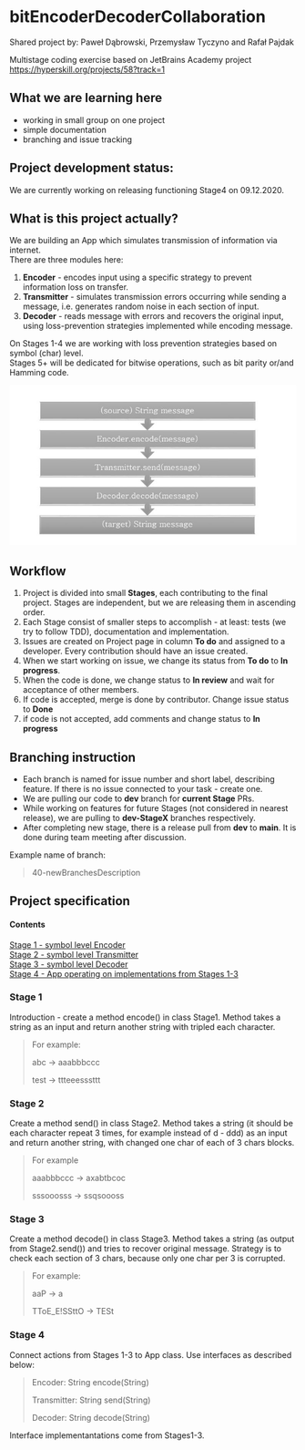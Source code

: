 # bitEncoderDecoderCollaboration 
Shared project by: Paweł Dąbrowski, Przemysław Tyczyno and Rafał Pajdak

Multistage coding exercise based on JetBrains Academy project https://hyperskill.org/projects/58?track=1

## What we are learning here
<ul>
<li>working in small group on one project</li>
<li>simple documentation</li>
<li>branching and issue tracking</li>
</ul>

## Project development status:
We are currently working on releasing functioning Stage4 on 09.12.2020.

## What is this project actually?
We are building an App which simulates transmission of information via internet.</br> 
There are three modules here:
<ol>
<li><strong>Encoder</strong> - encodes input using a specific strategy to prevent information loss on transfer.</li>
<li><strong>Transmitter</strong> - simulates transmission errors occurring while sending a message, i.e. generates random noise in each section of input.</li>
<li><strong>Decoder</strong> - reads message with errors and recovers the original input, using loss-prevention strategies implemented while encoding message.</li></ol>
<p>On Stages 1-4 we are working with loss prevention strategies based on symbol (char) level.<br/>Stages 5+ will be dedicated for bitwise operations, such as bit parity or/and Hamming code.</p>

 ![App schema](images/bitEncoderSchemat.jpg)

## Workflow
<ol>
<li>Project is divided into small <strong>Stages</strong>, each contributing to the final project. Stages are independent, but we are releasing them in ascending order.</li>
<li>Each Stage consist of smaller steps to accomplish - at least: tests (we try to follow TDD), documentation and implementation.</li>
<li>Issues are created on Project page in column <strong>To do</strong> and assigned to a developer. Every contribution should have an issue created.</li>
<li>When we start working on issue, we change its status from <strong>To do</strong> to <strong>In progress</strong>.</li>
<li>When the code is done, we change status to <strong>In review</strong> and wait for acceptance of other members.</li>
<li>If code is accepted, merge is done by contributor. Change issue status to <strong>Done</strong></li>
<li>if code is not accepted, add comments and change status to <strong>In progress</strong></li>
</ol>

## Branching instruction
<ul><li>Each branch is named for issue number and short label, describing feature. If there is no issue connected to your task - create one.</li>
<li>We are pulling our code to <strong>dev</strong> branch for <strong>current Stage</strong> PRs.</li>
<li>While working on features for future Stages (not considered in nearest release), we are pulling to <strong>dev-StageX</strong> branches respectively.</li>
<li>After completing new stage, there is a release pull from <strong>dev</strong> to <strong>main</strong>. It is done during team meeting after discussion.</li></ul>

<p>Example name of branch:</p>

> 40-newBranchesDescription
> 

## Project specification
#### Contents
[Stage 1 - symbol level Encoder](#stage1)<br/>
[Stage 2 - symbol level Transmitter](#stage2)<br/>
[Stage 3 - symbol level Decoder](#stage3)<br/>
[Stage 4 - App operating on implementations from Stages 1-3](#stage4)<br/>

### Stage 1<a name="stage1"></a>
Introduction - create a method encode() in class Stage1. Method takes a string as an input and return another string with tripled each character.

> For example:
>
> abc -> aaabbbccc
>
> test -> ttteeesssttt

### Stage 2<a name="stage2"></a>
Create a method send() in class Stage2. Method takes a string (it should be each character repeat 3 times, for example 
instead of d - ddd) as an input and return another string, with changed one char of each of 3 chars blocks.
>For example
>
>aaabbbccc -> axabtbcoc
>
>sssooosss -> ssqsoooss

### Stage 3<a name="stage3"></a>
Create a method decode() in class Stage3. Method takes a string (as output from Stage2.send()) and tries to recover original message. Strategy is to check each section of 3 chars, because only one char per 3 is corrupted.
>For example:
>
>aaP -> a
>
>TToE_E!SSttO -> TESt

### Stage 4<a name="stage4"></a>
Connect actions from Stages 1-3 to App class. Use interfaces as described below:
> Encoder: String encode(String)
>
> Transmitter: String send(String)
>
> Decoder: String decode(String)

Interface implementantations come from Stages1-3.